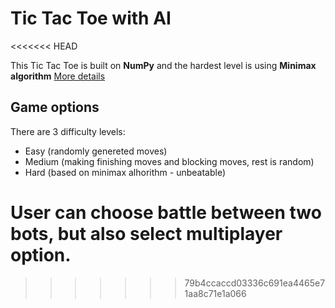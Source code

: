 # Tic Tac Toe with AI
<<<<<<< HEAD

This Tic Tac Toe is built on **NumPy** and the hardest level is using **Minimax algorithm**
[More details](https://www.geeksforgeeks.org/minimax-algorithm-in-game-theory-set-1-introduction/)

## Game options

There are 3 difficulty levels:
- Easy (randomly genereted moves)
- Medium (making finishing moves and blocking moves, rest is random)
- Hard (based on minimax alhorithm - unbeatable)

User can choose battle between two bots, but also select multiplayer option.
=======
>>>>>>> 79b4ccaccd03336c691ea4465e71aa8c71e1a066

